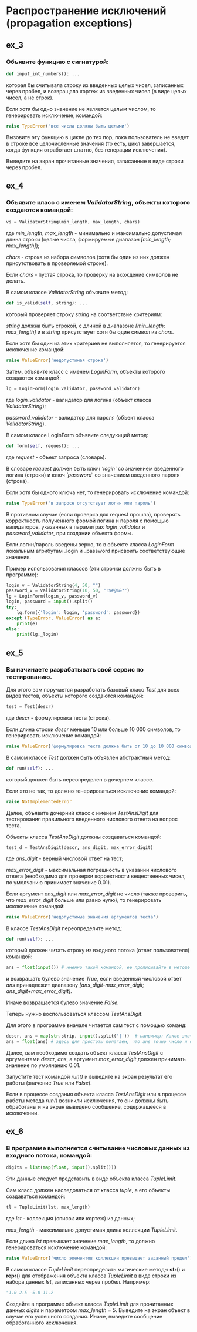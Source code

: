 # Распространение исключений (propagation exceptions)

## ex_3
### Объявите функцию с сигнатурой:

```python
def input_int_numbers(): ...
```

которая бы считывала строку из введенных целых чисел, записанных через пробел, и возвращала кортеж из введенных чисел (в виде целых чисел, а не строк).

Если хотя бы одно значение не является целым числом, то генерировать исключение, командой:

```python
raise TypeError('все числа должны быть целыми')
```

Вызовите эту функцию в цикле до тех пор, пока пользователь не введет в строке все целочисленные значения (то есть, цикл завершается, когда функция отработает штатно, без генерации исключения).

Выведите на экран прочитанные значения, записанные в виде строки через пробел.

## ex_4
### Объявите класс с именем _ValidatorString_, объекты которого создаются командой:

```python
vs = ValidatorString(min_length, max_length, chars)
```

где _min_length_, _max_length_ - минимально и максимально допустимая длина строки (целые числа, формируемые диапазон _[min_length; max_length]_);

_chars_ - строка из набора символов (хотя бы один из них должен присутствовать в проверяемой строке).

Если _chars_ - пустая строка, то проверку на вхождение символов не делать.


В самом классе _ValidatorString_ объявите метод:

```python
def is_valid(self, string): ...
```

который проверяет строку _string_ на соответствие критериям:

_string_ должна быть строкой, с длиной в диапазоне _[min_length; max_length]_ и в _string_ присутствует хотя бы один символ из _chars_.

Если хотя бы один из этих критериев не выполняется, то генерируется исключение командой:

```python
raise ValueError('недопустимая строка')
```

Затем, объявите класс с именем _LoginForm_, объекты которого создаются командой:

```python
lg = LoginForm(login_validator, password_validator)
```

где _login_validator_ - валидатор для логина (объект класса _ValidatorString_);

_password_validator_ - валидатор для пароля (объект класса _ValidatorString_).

В самом классе LoginForm объявите следующий метод:

```python
def form(self, request): ...
  ```


где _request_ - объект запроса (словарь).

В словаре _request_ должен быть ключ _'login'_ со значением введенного логина (строки) и ключ _'password'_ со значением введенного пароля (строка).

Если хотя бы одного ключа нет, то генерировать исключение командой:

```python
raise TypeError('в запросе отсутствует логин или пароль')
```

В противном случае (если проверка для request прошла), проверять корректность полученного формой логина и пароля с помощью валидаторов, указанных в параметрах _login_validator_ и _password_validator_, при создании объекта формы.

Если логин/пароль введены верно, то в объекте класса _LoginForm_ локальным атрибутам _login и _password присвоить соответствующие значения.

Пример использования классов (эти строчки должны быть в программе):

```python
login_v = ValidatorString(4, 50, "")
password_v = ValidatorString(10, 50, "!$#@%&?")
lg = LoginForm(login_v, password_v)
login, password = input().split()
try:
    lg.form({'login': login, 'password': password})
except (TypeError, ValueError) as e:
    print(e)
else:
    print(lg._login)
  ```



## ex_5
### Вы начинаете разрабатывать свой сервис по тестированию.
Для этого вам поручается разработать базовый класс _Test_ для всех видов тестов, объекты которого создаются командой:

```python
test = Test(descr)
```

где _descr_ - формулировка теста (строка).

Если длина строки _descr_ меньше 10 или больше 10 000 символов, то генерировать исключение командой:

```python
raise ValueError('формулировка теста должна быть от 10 до 10 000 символов')
```

В самом классе _Test_ должен быть объявлен абстрактный метод:


```python
def run(self): ...
  ```

который должен быть переопределен в дочернем классе.

Если это не так, то должно генерироваться исключение командой:

```python
raise NotImplementedError
```

Далее, объявите дочерний класс с именем _TestAnsDigit_ для тестирования правильного введенного числового ответа на вопрос теста.

Объекты класса _TestAnsDigit_ должны создаваться командой:

```python
test_d = TestAnsDigit(descr, ans_digit, max_error_digit)
```

где _ans_digit_ - верный числовой ответ на тест;

_max_error_digit_ - максимальная погрешность в указании числового ответа (необходимо для проверки корректности вещественных чисел, по умолчанию принимает значение 0.01).

Если аргумент _ans_digit_ или _max_error_digit_ не число (также проверить, что _max_error_digit_ больше или равно нулю), то генерировать исключение командой:

```python
raise ValueError('недопустимые значения аргументов теста')
```

В классе _TestAnsDigit_ переопределите метод:

```python
def run(self): ...
```

который должен читать строку из входного потока (ответ пользователя) командой:

```python
ans = float(input()) # именно такой командой, ее прописывайте в методе run()
```

и возвращать булево значение _True_, если введенный числовой ответ _ans_ принадлежит диапазону _[ans_digit-max_error_digit; ans_digit+max_error_digit]_.

Иначе возвращается булево значение _False_.

Теперь нужно воспользоваться классом _TestAnsDigit_.

Для этого в программе вначале читается сам тест с помощью команд:

```python
descr, ans = map(str.strip, input().split('|'))  # например: Какое значение получится при вычислении 2+2? | 4
ans = float(ans) # здесь для простоты полагаем, что ans точно число и ошибок в преобразовании быть не может
```

Далее, вам необходимо создать объект класса _TestAnsDigit_ с аргументами _descr_, _ans_, а аргумент _max_error_digit_ должен принимать значение по умолчанию 0.01.

Запустите тест командой _run()_ и выведите на экран результат его работы (значение _True_ или _False_).

Если в процессе создания объекта класса _TestAnsDigit_ или в процессе работы метода _run()_ возникли исключения, то они должны быть обработаны и на экран выведено сообщение, содержащееся в исключении.

## ex_6
### В программе выполняется считывание числовых данных из входного потока, командой:

```python
digits = list(map(float, input().split()))
```

Эти данные следует представить в виде объекта класса _TupleLimit_.

Сам класс должен наследоваться от класса _tuple_, а его объекты создаваться командой:

```python
tl = TupleLimit(lst, max_length)
```

где _lst_ - коллекция (список или кортеж) из данных; 

_max_length_ - максимально допустимая длина коллекции _TupleLimit_.

Если длина _lst_ превышает значение _max_length_, то должно генерироваться исключение командой:

```python
raise ValueError('число элементов коллекции превышает заданный предел')
```

В самом классе _TupleLimit_ переопределить магические методы __str__() и __repr__() для отображения объекта класса _TupleLimit_ в виде строки из набора данных _lst_, записанных через пробел. Например:

```python
"1.0 2.5 -5.0 11.2
```


Создайте в программе объект класса _TupleLimit_ для прочитанных данных _digits_ и параметром _max_length = 5_.
Выведите на экран объект в случае его успешного создания. Иначе, выведите сообщение обработанного исключения.
